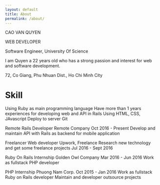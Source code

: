 ```yaml
---
layout: default
title: About
permalink: /about/
---
```

CAO VAN QUYEN

WEB DEVELOPER

Software Engineer, University Of Science

I am Quyen a 22 years old who has a strong passion and interest for web and software development.

72, Co Giang, Phu Nhuan Dist., Ho Chi Minh City

# Skill
 Using Ruby as main programming language
 Have more than 1 years experiences for developing web and API in Rails
 Using HTML, CSS, JAvascript
 Deploy to server
 Git

 Remote Rails Developer
 Remote Company
 Oct 2016 - Present
 Develop and maintain API with Rails as backend for mobile application

 Freelancer Web developer
 Upwork, Freelance
 Research new technology and get some freelance projects
 Jul 2016 - Sept 2016

 Ruby On Rails Internship
 Golden Owl Company
 Mar 2016 - Jun 2016
 Work as fullstack PHP developer

PHP Internship
Phuong Nam Corp.
Oct 2015 - Jan 2016
Work as fullstack Ruby on Rails developer
Maintain and developer outsource projects




